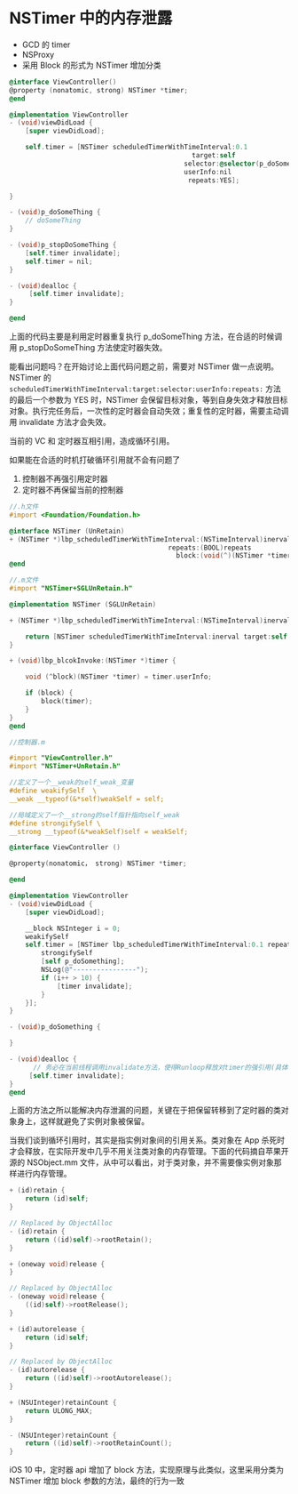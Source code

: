 # NSTimer 中的内存泄露

- GCD 的 timer
- NSProxy
- 采用 Block 的形式为 NSTimer 增加分类



```objective-c
@interface ViewController()
@property (nonatomic, strong) NSTimer *timer;
@end

@implementation ViewController
- (void)viewDidLoad {
    [super viewDidLoad];

    self.timer = [NSTimer scheduledTimerWithTimeInterval:0.1
                                              target:self
                                            selector:@selector(p_doSomeThing)
                                            userInfo:nil
                                             repeats:YES];

}

- (void)p_doSomeThing {
    // doSomeThing
}

- (void)p_stopDoSomeThing {
    [self.timer invalidate];
    self.timer = nil;
}

- (void)dealloc {
     [self.timer invalidate];
}

@end
```

上面的代码主要是利用定时器重复执行 p_doSomeThing 方法，在合适的时候调用 p_stopDoSomeThing 方法使定时器失效。

能看出问题吗？在开始讨论上面代码问题之前，需要对 NSTimer 做一点说明。NSTimer 的 `scheduledTimerWithTimeInterval:target:selector:userInfo:repeats:` 方法的最后一个参数为 YES 时，NSTimer 会保留目标对象，等到自身失效才释放目标对象。执行完任务后，一次性的定时器会自动失效；重复性的定时器，需要主动调用 invalidate 方法才会失效。

当前的 VC 和 定时器互相引用，造成循环引用。

如果能在合适的时机打破循环引用就不会有问题了

1. 控制器不再强引用定时器
2. 定时器不再保留当前的控制器

```objective-c
//.h文件
#import <Foundation/Foundation.h>

@interface NSTimer (UnRetain)
+ (NSTimer *)lbp_scheduledTimerWithTimeInterval:(NSTimeInterval)inerval
                                        repeats:(BOOL)repeats
                                          block:(void(^)(NSTimer *timer))block;
@end

//.m文件
#import "NSTimer+SGLUnRetain.h"

@implementation NSTimer (SGLUnRetain)

+ (NSTimer *)lbp_scheduledTimerWithTimeInterval:(NSTimeInterval)inerval repeats:(BOOL)repeats block:(void (^)(NSTimer *timer))block{

    return [NSTimer scheduledTimerWithTimeInterval:inerval target:self selector:@selector(lbp_blcokInvoke:) userInfo:[block copy] repeats:repeats];
}

+ (void)lbp_blcokInvoke:(NSTimer *)timer {

    void (^block)(NSTimer *timer) = timer.userInfo;

    if (block) {
        block(timer);
    }
}
@end

//控制器.m

#import "ViewController.h"
#import "NSTimer+UnRetain.h"

//定义了一个__weak的self_weak_变量
#define weakifySelf  \
__weak __typeof(&*self)weakSelf = self;

//局域定义了一个__strong的self指针指向self_weak
#define strongifySelf \
__strong __typeof(&*weakSelf)self = weakSelf;

@interface ViewController ()

@property(nonatomic， strong) NSTimer *timer;

@end

@implementation ViewController
- (void)viewDidLoad {
    [super viewDidLoad];

    __block NSInteger i = 0;
    weakifySelf
    self.timer = [NSTimer lbp_scheduledTimerWithTimeInterval:0.1 repeats:YES block:^(NSTimer *timer) {
        strongifySelf
        [self p_doSomething];
        NSLog(@"----------------");
        if (i++ > 10) {
            [timer invalidate];
        }
    }];
}

- (void)p_doSomething {

}

- (void)dealloc {
      // 务必在当前线程调用invalidate方法，使得Runloop释放对timer的强引用(具体请参阅官方文档)
     [self.timer invalidate];
}
@end
```

上面的方法之所以能解决内存泄漏的问题，关键在于把保留转移到了定时器的类对象身上，这样就避免了实例对象被保留。

当我们谈到循环引用时，其实是指实例对象间的引用关系。类对象在 App 杀死时才会释放，在实际开发中几乎不用关注类对象的内存管理。下面的代码摘自苹果开源的 NSObject.mm 文件，从中可以看出，对于类对象，并不需要像实例对象那样进行内存管理。

```objective-c
+ (id)retain {
    return (id)self;
}

// Replaced by ObjectAlloc
- (id)retain {
    return ((id)self)->rootRetain();
}

+ (oneway void)release {
}

// Replaced by ObjectAlloc
- (oneway void)release {
    ((id)self)->rootRelease();
}

+ (id)autorelease {
    return (id)self;
}

// Replaced by ObjectAlloc
- (id)autorelease {
    return ((id)self)->rootAutorelease();
}

+ (NSUInteger)retainCount {
    return ULONG_MAX;
}

- (NSUInteger)retainCount {
    return ((id)self)->rootRetainCount();
}
```



iOS 10 中，定时器 api 增加了 block 方法，实现原理与此类似，这里采用分类为 NSTimer 增加 block 参数的方法，最终的行为一致